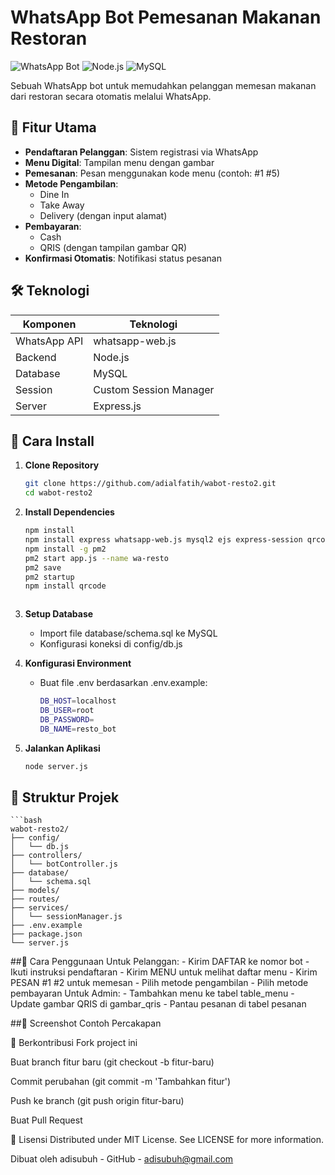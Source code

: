 # WhatsApp Bot Pemesanan Makanan Restoran

![WhatsApp Bot](https://img.shields.io/badge/WhatsApp-Bot-green) 
![Node.js](https://img.shields.io/badge/Node.js-18.x-brightgreen) 
![MySQL](https://img.shields.io/badge/MySQL-8.0-blue)

Sebuah WhatsApp bot untuk memudahkan pelanggan memesan makanan dari restoran secara otomatis melalui WhatsApp.

## 📌 Fitur Utama

- **Pendaftaran Pelanggan**: Sistem registrasi via WhatsApp
- **Menu Digital**: Tampilan menu dengan gambar
- **Pemesanan**: Pesan menggunakan kode menu (contoh: #1 #5)
- **Metode Pengambilan**:
  - Dine In
  - Take Away
  - Delivery (dengan input alamat)
- **Pembayaran**:
  - Cash
  - QRIS (dengan tampilan gambar QR)
- **Konfirmasi Otomatis**: Notifikasi status pesanan

## 🛠 Teknologi

| Komponen       | Teknologi                  |
|----------------|----------------------------|
| WhatsApp API   | whatsapp-web.js            |
| Backend        | Node.js                    |
| Database       | MySQL                      |
| Session        | Custom Session Manager     |
| Server         | Express.js                 |

## 🚀 Cara Install

1. **Clone Repository**
   ```bash
   git clone https://github.com/adialfatih/wabot-resto2.git
   cd wabot-resto2

2. **Install Dependencies**
   ```bash
   npm install
   npm install express whatsapp-web.js mysql2 ejs express-session qrcode-terminal
   npm install -g pm2
   pm2 start app.js --name wa-resto
   pm2 save
   pm2 startup
   npm install qrcode



3. **Setup Database**
   - Import file database/schema.sql ke MySQL
   - Konfigurasi koneksi di config/db.js
  
4. **Konfigurasi Environment**
   - Buat file .env berdasarkan .env.example:
      ```bash
      DB_HOST=localhost
      DB_USER=root
      DB_PASSWORD=
      DB_NAME=resto_bot
5. **Jalankan Aplikasi**
   ```bash
   node server.js


## 📂 Struktur Projek
    ```bash
    wabot-resto2/
    ├── config/
    │   └── db.js
    ├── controllers/
    │   └── botController.js
    ├── database/
    │   └── schema.sql
    ├── models/
    ├── routes/
    ├── services/
    │   └── sessionManager.js
    ├── .env.example
    ├── package.json
    └── server.js

##📱 Cara Penggunaan
      Untuk Pelanggan:
      - Kirim DAFTAR ke nomor bot
      - Ikuti instruksi pendaftaran
      - Kirim MENU untuk melihat daftar menu
      - Kirim PESAN #1 #2 untuk memesan
      - Pilih metode pengambilan
      - Pilih metode pembayaran
      Untuk Admin:
      - Tambahkan menu ke tabel table_menu
      - Update gambar QRIS di gambar_qris
      - Pantau pesanan di tabel pesanan

##📸 Screenshot
Contoh Percakapan

🤝 Berkontribusi
Fork project ini

Buat branch fitur baru (git checkout -b fitur-baru)

Commit perubahan (git commit -m 'Tambahkan fitur')

Push ke branch (git push origin fitur-baru)

Buat Pull Request

📜 Lisensi
Distributed under MIT License. See LICENSE for more information.

Dibuat oleh adisubuh - GitHub - adisubuh@gmail.com


